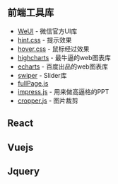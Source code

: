 
## 前端工具库
- [WeUI](https://github.com/Tencent/weui) - 微信官方UI库
- [hint.css](https://github.com/chinchang/hint.css) - 提示效果
- [hover.css](http://ianlunn.github.io/Hover/) - 鼠标经过效果
- [highcharts](https://www.hcharts.cn) - 最牛逼的web图表库
- [echarts](http://echarts.baidu.com/index.html) - 百度出品的web图表库
- [swiper](http://www.swiper.com.cn) - Slider库
- [fullPage.js](https://alvarotrigo.com/fullPage/)
- [impress.js](https://github.com/impress/impress.js) - 用来做高逼格的PPT
- [cropper.js](http://fengyuanchen.github.io/cropper/) - 图片裁剪


## React


## Vuejs


## Jquery




